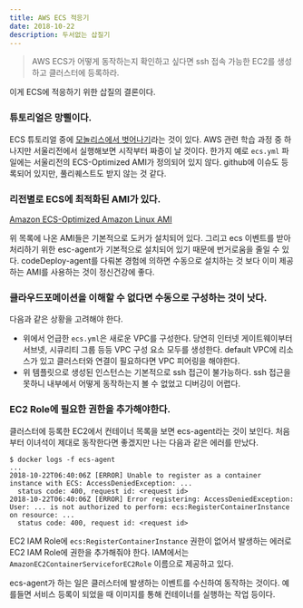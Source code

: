 ```yaml
---
title: AWS ECS 적응기
date: 2018-10-22
description: 두서없는 삽질기
---
```


> AWS ECS가 어떻게 동작하는지 확인하고 싶다면 ssh 접속 가능한 EC2를 생성하고 클러스터에 등록하라.

이게 ECS에 적응하기 위한 삽질의 결론이다. 

### 튜토리얼은 망삘이다.

ECS 튜토리얼 중에 [모놀리스에서 벗어나기](https://aws.amazon.com/ko/getting-started/container-microservices-tutorial/)라는 것이 있다. AWS 관련 학습 과정 중 하나지만 서울리전에서 실행해보면 시작부터 짜증이 날 것이다. 한가지 예로 `ecs.yml` 파일에는 서울리전의 ECS-Optimized AMI가 정의되어 있지 않다. github에 이슈도 등록되어 있지만, 풀리퀘스트도 받지 않는 것 같다. 

### 리전별로 ECS에 최적화된 AMI가 있다.

[Amazon ECS-Optimized Amazon Linux AMI](https://docs.aws.amazon.com/AmazonECS/latest/developerguide/ecs-optimized_AMI.html)

위 목록에 나온 AMI들은 기본적으로 도커가 설치되어 있다. 그리고 ecs 이벤트를 받아 처리하기 위한 esc-agent가 기본적으로 설치되어 있기 때문에 번거로움을 줄일 수 있다. codeDeploy-agent를 다뤄본 경험에 의하면 수동으로 설치하는 것 보다 이미 제공하는 AMI를 사용하는 것이 정신건강에 좋다.

### 클라우드포메이션을 이해할 수 없다면 수동으로 구성하는 것이 낫다.

다음과 같은 상황을 고려해야 한다.

* 위에서 언급한 `ecs.yml`은 새로운 VPC를 구성한다. 당연히 인터넷 게이트웨이부터 서브넷, 시큐리티 그룹 등등 VPC 구성 요소 모두를 생성한다. default VPC에 리소스가 있고 클러스터와 연결이 필요하다면 VPC 피어링을 해야한다.
* 위 템플릿으로 생성된 인스턴스는 기본적으로 ssh 접근이 불가능하다. ssh 접근을 못하니 내부에서 어떻게 동작하는지 볼 수 없었고 디버깅이 어렵다. 

### EC2 Role에 필요한 권한을 추가해야한다.

클러스터에 등록한 EC2에서 컨테이너 목록을 보면 ecs-agent라는 것이 보인다. 처음부터 이녀석이 제대로 동작한다면 좋겠지만 나는 다음과 같은 에러를 만났다. 

```
$ docker logs -f ecs-agent
...
2018-10-22T06:40:06Z [ERROR] Unable to register as a container instance with ECS: AccessDeniedException: ... 
  status code: 400, request id: <request id>
2018-10-22T06:40:06Z [ERROR] Error registering: AccessDeniedException: User: ... is not authorized to perform: ecs:RegisterContainerInstance on resource: ...
  status code: 400, request id: <request id>
```

EC2 IAM Role에 `ecs:RegisterContainerInstance` 권한이 없어서 발생하는 에러로 EC2 IAM Role에 권한을 추가해줘야 한다. IAM에서는 `AmazonEC2ContainerServiceforEC2Role` 이름으로 제공하고 있다.

ecs-agent가 하는 일은 클러스터에 발생하는 이벤트를 수신하여 동작하는 것이다. 예를들면 서비스 등록이 되었을 때 이미지를 통해 컨테이너를 실행하는 작업 등이다.




